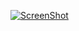 [![ScreenShot](http://img.youtube.com/vi/7jS8KC1z9hw/hqdefault.jpg)](https://www.youtube.com/watch?v=7jS8KC1z9hw)
